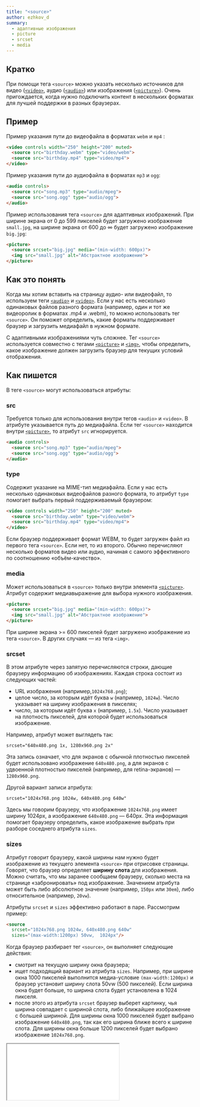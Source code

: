 ```yaml
---
title: "<source>"
author: ezhkov_d
summary:
  - адаптивные изображения
  - picture
  - srcset
  - media
---
```


## Кратко

При помощи тега `<source>` можно указать несколько источников для видео ([`<video>`](/html/doka/video), аудио ([`<audio>`](/html/doka/audio)) или изображения ([`<picture>`](/html/doka/picture)). Очень пригождается, когда нужно подключить контент в нескольких форматах для лучшей поддержки в разных браузерах.

## Пример

Пример указания пути до видеофайла в форматах `webm` и `mp4` :
```html
<video controls width="250" height="200" muted>
  <source src="birthday.webm" type="video/webm">
  <source src="birthday.mp4" type="video/mp4">
</video>
```

Пример указания пути до аудиофайла в форматах `mp3` и `ogg`:
```html
<audio controls>
  <source src="song.mp3" type="audio/mpeg">
  <source src="song.ogg" type="audio/ogg">
</audio>
```

Пример использования тега `<source>` для адаптивных изображений. При ширине экрана от 0 до 599 пикселей будет загружено изображение `small.jpg`, на ширине экрана от 600 до ∞ будет загружено изображение `big.jpg`:
```html
<picture>
  <source srcset="big.jpg" media="(min-width: 600px)">
  <img src="small.jpg" alt="Абстрактное изображение">
</picture>
```

## Как это понять

Когда мы хотим вставить на страницу аудио- или видеофайл, то используем теги [`<audio>`](/html/doka/audio/) и [`<video>`](/html/doka/video). Если у нас есть несколько одинаковых файлов разного формата (например, один и тот же видеоролик в форматах .mp4 и .webm), то можно использовать тег `<source>`. Он поможет определить, какие форматы поддерживает браузер и загрузить медиафайл в нужном формате.

С адаптивными изображениями чуть сложнее. Тег `<source>` используется совместно с тегами [`<picture>`](/html/doka/picture) и [`<img>`](/html/doka/img), чтобы определить, какое изображение должен загрузить браузер для текущих условий отображения.

## Как пишется

В теге `<source>` могут использоваться атрибуты:

### src

Требуется только для использования внутри тегов `<audio>` и `<video>`. В атрибуте указывается путь до медиафайла. Если тег `<source>` находится внутри [`<picture>`](/html/doka/picture), то атрибут `src` игнорируется.

```html
<audio controls>
  <source src="song.mp3" type="audio/mpeg">
  <source src="song.ogg" type="audio/ogg">
</audio>
```

### type

Содержит указание на MIME-тип медиафайла. Если у нас есть несколько одинаковых видеофайлов разного формата, то атрибут `type` помогает выбрать первый поддерживаемый браузером:

```html
<video controls width="250" height="200" muted>
  <source src="birthday.webm" type="video/webm">
  <source src="birthday.mp4" type="video/mp4">
</video>
```

Если браузер поддерживает формат WEBM, то будет загружен файл из первого тега `<source>`. Если нет, то из второго. Обычно перечисляют несколько форматов видео или аудио, начиная с самого эффективного по соотношению «объём-качество».

### media

Может использоваться в `<source>` только внутри элемента [`<picture>`](/html/doka/picture). Атрибут содержит медиавыражение для выбора нужного изображения.

```html
<picture>
  <source srcset="big.jpg" media="(min-width: 600px)">
  <img src="small.jpg" alt="Абстрактное изображение">
</picture>
```

При ширине экрана >= 600 пикселей будет загружено изображение из тега `<source>`. В других случаях — из тега `<img>`.

### srcset

В этом атрибуте через запятую перечисляются строки, дающие браузеру информацию об изображениях. Каждая строка состоит из следующих частей:
- URL изображения (например,`1024x768.png`);
- целое число, за которым идёт буква `w` (например, `1024w`). Число указывает на ширину изображения в пикселях;
- число, за которым идёт буква `x` (например, `1.5x`). Число указывает на плотность пикселей, для которой будет использоваться изображение.

Например, атрибут может выглядеть так:

`srcset="640x480.png 1x, 1280x960.png 2x"`

Эта запись означает, что для экранов с обычной плотностью пикселей будет использовано изображение `640x480.png`, а для экранов с удвоенной плотностью пикселей (например, для retina-экранов) — `1280x960.png`.

Другой вариант записи атрибута:

`srcset="1024x768.png 1024w, 640x480.png 640w"`

Здесь мы говорим браузеру, что изображение `1024x768.png` имеет ширину 1024px, а изображение `640x480.png` — 640px. Эта информация помогает браузеру определить, какое изображение выбрать при разборе соседнего атрибута `sizes`.

### sizes

Атрибут говорит браузеру, какой ширины нам нужно будет изображение из текущего элемента `<source>` при отрисовке страницы. Говорят, что браузер определяет **ширину слота** для изображения. Можно считать, что мы заранее сообщаем браузеру, сколько места на странице «забронировать» под изображение. Значением атрибута может быть либо абсолютное значение (например, `150px` или `30em`), либо относительное (например, `20vw`).

Атрибуты `srcset` и `sizes` эффективно работают в паре. Рассмотрим пример:

```html
<source
  srcset="1024x768.png 1024w, 640x480.png 640w"
  sizes="(max-width:1200px) 50vw,  1024px"/>
```

Когда браузер разбирает тег `<source>`, он выполняет следующие действия:
- смотрит на текущую ширину окна браузера;
- ищет подходящий вариант из атрибута `sizes`. Например, при ширине окна 1000 пикселей выполнится медиа-условие `(max-width:1200px)` и браузер установит ширину слота 50vw (500 пикселей). Если ширина окна будет больше, то ширина слота будет установлена в 1024 пикселя.
- после этого из атрибута `srcset` браузер выберет картинку, чья ширина совпадает с шириной слота, либо ближайшее изображение с большей шириной. Для ширины окна 1000 пикселей будет выбрано изображение `640x480.png`, так как его ширина ближе всего к ширине слота. Для ширины окна больше 1200 пикселей будет выбрано изображение `1024x768.png`.

<iframe title="Адаптивные изображения" src="demos/adaptive.html"></iframe>
